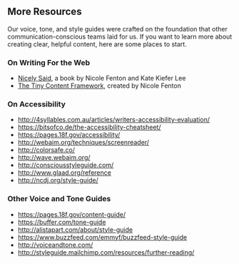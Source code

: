 ## More Resources

Our voice, tone, and style guides were crafted on the foundation that other communication-conscious teams laid for us. If you want to learn more about creating clear, helpful content, here are some places to start.



### On Writing For the Web

- [Nicely Said](http://www.nicelysaid.co/), a book by Nicole Fenton and Kate Kiefer Lee
- [The Tiny Content Framework](https://gist.github.com/nicoleslaw/2155621), created by Nicole Fenton

### On Accessibility
* http://4syllables.com.au/articles/writers-accessibility-evaluation/
* https://bitsofco.de/the-accessibility-cheatsheet/
* https://pages.18f.gov/accessibility/
* http://webaim.org/techniques/screenreader/
* http://colorsafe.co/
* http://wave.webaim.org/
* http://consciousstyleguide.com/
* http://www.glaad.org/reference
* http://ncdj.org/style-guide/

### Other Voice and Tone Guides
* https://pages.18f.gov/content-guide/
* https://buffer.com/tone-guide
* http://alistapart.com/about/style-guide
* https://www.buzzfeed.com/emmyf/buzzfeed-style-guide
* http://voiceandtone.com/
* http://styleguide.mailchimp.com/resources/further-reading/
